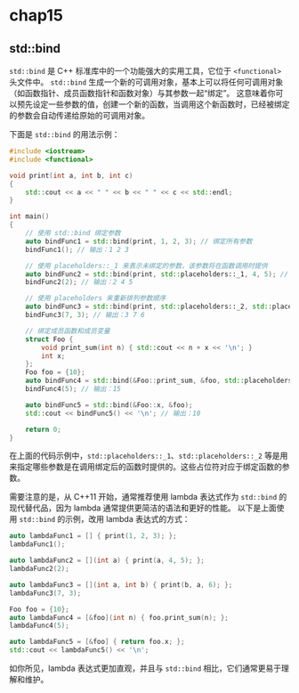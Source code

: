 # chap15

## std::bind

`std::bind` 是 C++ 标准库中的一个功能强大的实用工具，它位于 `<functional>` 头文件中。
`std::bind` 生成一个新的可调用对象，基本上可以将任何可调用对象（如函数指针、成员函数指针和函数对象）与其参数一起“绑定”。
这意味着你可以预先设定一些参数的值，创建一个新的函数，当调用这个新函数时，已经被绑定的参数会自动传递给原始的可调用对象。

下面是 `std::bind` 的用法示例：

```cpp
#include <iostream>
#include <functional>

void print(int a, int b, int c)
{
    std::cout << a << " " << b << " " << c << std::endl;
}

int main()
{
    // 使用 std::bind 绑定参数
    auto bindFunc1 = std::bind(print, 1, 2, 3); // 绑定所有参数
    bindFunc1(); // 输出：1 2 3

    // 使用 placeholders::_1 来表示未绑定的参数，该参数将在函数调用时提供
    auto bindFunc2 = std::bind(print, std::placeholders::_1, 4, 5); // 只绑定部分参数
    bindFunc2(2); // 输出：2 4 5

    // 使用 placeholders 来重新排列参数顺序
    auto bindFunc3 = std::bind(print, std::placeholders::_2, std::placeholders::_1, 6);
    bindFunc3(7, 3); // 输出：3 7 6

    // 绑定成员函数和成员变量
    struct Foo {
        void print_sum(int n) { std::cout << n + x << '\n'; }
        int x;
    };
    Foo foo = {10};
    auto bindFunc4 = std::bind(&Foo::print_sum, &foo, std::placeholders::_1);
    bindFunc4(5); // 输出：15

    auto bindFunc5 = std::bind(&Foo::x, &foo);
    std::cout << bindFunc5() << '\n'; // 输出：10

    return 0;
}
```

在上面的代码示例中，`std::placeholders::_1`、`std::placeholders::_2` 等是用来指定哪些参数是在调用绑定后的函数时提供的。这些占位符对应于绑定函数的参数。

需要注意的是，从 C++11 开始，通常推荐使用 lambda 表达式作为 `std::bind` 的现代替代品，因为 lambda 通常提供更简洁的语法和更好的性能。
以下是上面使用 `std::bind` 的示例，改用 lambda 表达式的方式：

```cpp
auto lambdaFunc1 = [] { print(1, 2, 3); };
lambdaFunc1();

auto lambdaFunc2 = [](int a) { print(a, 4, 5); };
lambdaFunc2(2);

auto lambdaFunc3 = [](int a, int b) { print(b, a, 6); };
lambdaFunc3(7, 3);

Foo foo = {10};
auto lambdaFunc4 = [&foo](int n) { foo.print_sum(n); };
lambdaFunc4(5);

auto lambdaFunc5 = [&foo] { return foo.x; };
std::cout << lambdaFunc5() << '\n';
```

如你所见，lambda 表达式更加直观，并且与 `std::bind` 相比，它们通常更易于理解和维护。
